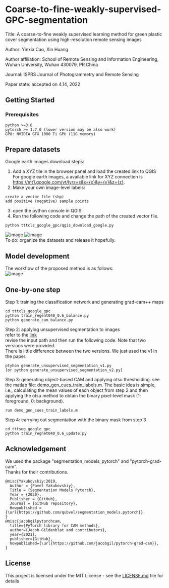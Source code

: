# Coarse-to-fine-weakly-supervised-GPC-segmentation

Title: A coarse-to-fine weakly supervised learning method for green plastic cover segmentation using high-resolution remote sensing images  

Author: Yinxia Cao, Xin Huang  

Author affiliation: School of Remote Sensing and Information Engineering, Wuhan University, Wuhan 430079, PR China  

Journal: ISPRS Journal of Photogrammetry and Remote Sensing  

Paper state: accepted on 4.14, 2022  

## Getting Started

### Prerequisites

```
python >=3.6
pytorch >= 1.7.0 (lower version may be also work)
GPU: NVIDIA GTX 1080 Ti GPU (11G memory)
```
## Prepare datasets
Google earth images download steps:
1. Add a XYZ tile in the browser panel and load the created link to QGIS  
For google earth images, a available link for XYZ connection is https://mt1.google.com/vt/lyrs=s&x={x}&y={y}&z={z}.   
2. Make your own image-level labels:   
```
create a vector file (shp)   
add positive (negative) sample points
```
3. open the python console in QGIS. 
4. Run the following code and change the path of the created vector file. 
```
python tttcls_google_gpc/qgis_download_google.py
```
![image](https://user-images.githubusercontent.com/39206462/147477579-ecdb5dc8-961a-47e6-ba8a-5b3ab30f38a4.png)
![image](https://user-images.githubusercontent.com/39206462/147477947-4489ce26-903d-4e04-a37e-b2a4d94881cf.png)   
To do: organize the datasets and release it hopefully.

## Model development
The workflow of the proposed method is as follows:   
![image](https://user-images.githubusercontent.com/39206462/164873266-3a94972b-ecee-4b0e-8055-a8f3921d3148.png)

## One-by-one step
Step 1: training the classification network and generating grad-cam++ maps   
```
cd tttcls_google_gpc
python train_regent040_0.6_balance.py
python generate_cam_balance.py
```
Step 2: applying unsupervised segmentation to images   
refer to the [link](https://github.com/kanezaki/pytorch-unsupervised-segmentation)  
revise the input path and then run the following code. Note that two versions were provided.   
There is little difference between the two versions. We just used the v1 in the paper.
```
ptyhon generate_unsupervised_segmentation_v1.py
[or python generate_unsupervised_segmentation_v2.py]
```
Step 3: generating object-based CAM and applying otsu thresholding.
see the matlab file: demo_gen_cues_train_labels.m. The basic idea is simple, 
i.e., calculating the mean values of each object from step 2 and then applying the otsu method to obtain the binary pixel-level mask (1: foreground, 0: background).
```
run demo_gen_cues_train_labels.m 
```

Step 4: carrying out segmentation with the binary mask from step 3
```
cd tttseg_google_gpc
python train_regnet040_0.6_update.py
```

## Acknowledgement
We used the package "segmentation_models_pytorch" and "pytorch-grad-cam".   
Thanks for their contributions.  

```
@misc{Yakubovskiy:2019,
  Author = {Pavel Yakubovskiy},
  Title = {Segmentation Models Pytorch},
  Year = {2020},
  Publisher = {GitHub},
  Journal = {GitHub repository},
  Howpublished = {\url{https://github.com/qubvel/segmentation_models.pytorch}}
}
@misc{jacobgilpytorchcam,
  title={PyTorch library for CAM methods},
  author={Jacob Gildenblat and contributors},
  year={2021},
  publisher={GitHub},
  howpublished={\url{https://github.com/jacobgil/pytorch-grad-cam}},
}
```


## License

This project is licensed under the MIT License - see the [LICENSE.md](LICENSE.md) file for details


